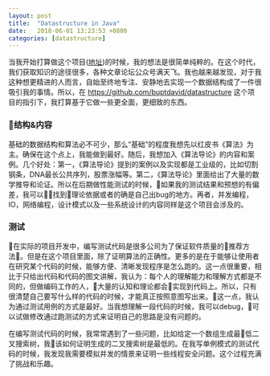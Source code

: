 ```yaml
---
layout: post
title:  "Datastructure in Java"
date:   2018-06-01 13:23:53 +0800
categories: [datastructure]
---
```

当我开始打算做这个项目([地址](https://github.com/razertory/Datastructure-in-Java))的时候，我的想法是很简单纯粹的。在这个时代，我们获取知识的途径很多，各种文章论坛公众号满天飞。我也越来越发现，对于我这种想更精进的人而言，自始至终地专注、安静地去实现一个数据结构成了一件很吸引我的事情。所以，在 https://github.com/buptdavid/datastructure 这个项目的指引下，我打算基于它做一些更全面，更细致的东西。

### 结构&内容
基础的数据结构和算法必不可少，那么“基础”的程度我想先以红皮书《算法》为主。确保在这个点上，我能做到最好。随后，我想加入《算法导论》的内容和案例。几个好处：第一，《算法导论》提到的案例以及实现都是工业级的，比如切割钢条，DNA最长公共序列，股票涨幅等。第二，《算法导论》里面给出了大量的数学推导和论证。所以在后期做性能测试的时候，如果我的测试结果和预想的有偏差，我可以找到理论依据或者的确是自己出bug的地方。再者，并发编程，IO，网络编程，设计模式以及一些系统设计的内容同样是这个项目会涉及的。

### 测试
在实际的项目开发中，编写测试代码是很多公司为了保证软件质量的推荐方法。但是在这个项目里面，除了证明算法的正确性。更多的是在于能够让使用者在研究某个代码的时候，能够方便、清晰发现程序是怎么跑的。这一点很重要，相比于只给出代码和代码的图文讲解，我认为：每个人的理解能力和理解方式都是不同的，但做编码工作的人，大量的认知和理论都会实现到代码上。所以，只有很清楚自己要写什么样的代码的时候，才能真正按照意图写出来。这一点，我认为通过测试用例的方式是最好。当我想理解一段代码的时候，我可以debug，可以试做修改通过跑测试的方式来证明自己的思路是没有问题的。

在编写测试代码的时候，我常常遇到了一些问题，比如给定一个数组生成最低二叉搜索树，我该如何证明生成的二叉搜索树是最低的。在我写单例模式的测试代码的时候，我发现我需要模拟并发的情景来证明一些线程安全问题。这个过程充满了挑战和乐趣。
